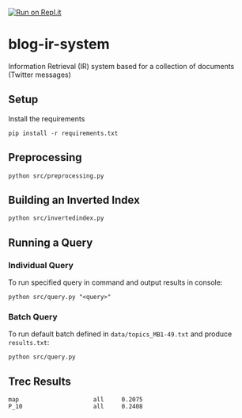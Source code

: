 [![Run on Repl.it](https://repl.it/badge/github/Youssef-Mak/blog-ir-system)](https://repl.it/@YoussefMak1/blog-ir-system)
# blog-ir-system

Information Retrieval (IR) system based for a collection of documents (Twitter messages)

## Setup 
Install the requirements 
```
pip install -r requirements.txt
```

## Preprocessing
```
python src/preprocessing.py
```

## Building an Inverted Index 
```
python src/invertedindex.py
```

## Running a Query 

### Individual Query
To run specified query in command and output results in console:
```
python src/query.py "<query>"
```

### Batch Query
To run default batch defined in `data/topics_MB1-49.txt` and produce `results.txt`:
```
python src/query.py 
```

## Trec Results
```
map                     all     0.2075
P_10                    all     0.2408
```
